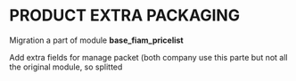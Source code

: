 PRODUCT EXTRA PACKAGING
=======================

Migration a part of module **base_fiam_pricelist**

Add extra fields for manage packet (both company use this parte but not all
the original module, so splitted

